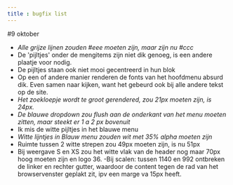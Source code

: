 ```yaml
---
title : bugfix list
---
```


#9 oktober

- *Alle grijze lijnen zouden #eee moeten zijn, maar zijn nu #ccc*
- De 'pijltjes' onder de mengitems zijn niet dik genoeg, is een andere plaatje voor nodig.
- De pijltjes staan ook niet mooi gecentreerd in hun blok
- Op een of andere manier renderen de fonts van het hoofdmenu absurd dik. Even samen naar kijken, want het gebeurd ook bij alle andere tekst op de site.
- *Het zoekloepje wordt te groot gerendered, zou 21px moeten zijn, is 24px.*
- *De blauwe dropdown zou flush aan de onderkant van het menu moeten zitten, maar steekt er 1 a 2 px bovenuit*
- Ik mis de witte pijltjes in het blauwe menu
- *Witte lijntjes in Blauw menu zouden wit met 35% alpha moeten zijn*
- Ruimte tussen 2 witte strepen zou 49px moeten zijn, is nu 51px
- Bij weergave S en XS zou het witte vlak van de header nog maar 70px hoog moeten zijn en logo 36.
-Bij scalen: tussen 1140 en 992 ontbreken de linker en rechter gutter, waardoor de content tegen de rad van het browservenster geplakt zit, ipv een marge va 15px heeft.

